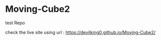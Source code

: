 # Moving-Cube2
test Repo

check the live site using url : https://devilking0.github.io/Moving-Cube2/
